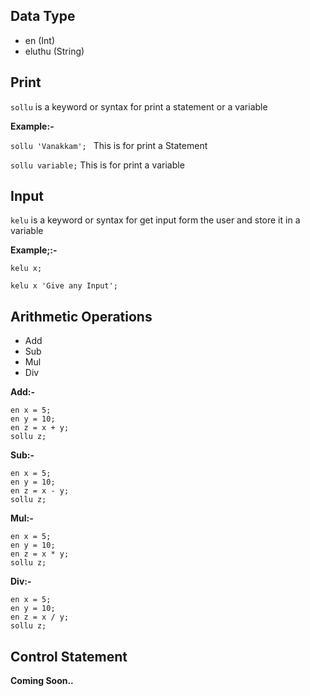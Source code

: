 ## Data Type

- en (Int)
- eluthu (String)

## Print

`sollu` is a keyword or syntax for print a statement or a variable 

**Example:-**

```sollu 'Vanakkam'; ```
This is for print a Statement

```sollu variable;```
This is for print a variable

## Input

`kelu` is a keyword or syntax for get input form the user and store it in a variable

**Example;:-**

```kelu x;```

```kelu x 'Give any Input';```

## Arithmetic Operations

- Add
- Sub
- Mul
- Div

**Add:-**

```
en x = 5;
en y = 10;
en z = x + y;
sollu z;
```

**Sub:-**

```
en x = 5;
en y = 10;
en z = x - y;
sollu z;
```

**Mul:-**

```
en x = 5;
en y = 10;
en z = x * y;
sollu z;
```

**Div:-**

```
en x = 5;
en y = 10;
en z = x / y;
sollu z;
```

## Control Statement

**Coming Soon..**
